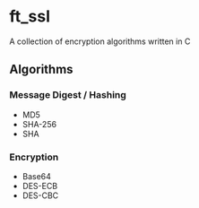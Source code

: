 # ft_ssl
A collection of encryption algorithms written in C

## Algorithms

### Message Digest / Hashing

- MD5
- SHA-256
- SHA

### Encryption

- Base64
- DES-ECB
- DES-CBC

